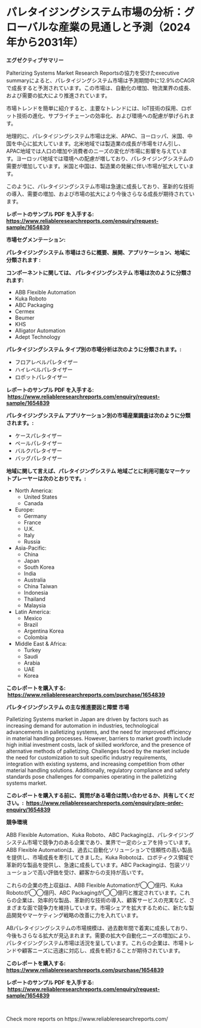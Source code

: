 <p><h1>パレタイジングシステム市場の分析：グローバルな産業の見通しと予測（2024年から2031年）</h1></p><p><strong>エグゼクティブサマリー</strong></p>
<p><p>Palterizing Systems Market Research Reportsの協力を受けたexecutive summaryによると、パレタイジングシステム市場は予測期間中に12.9%のCAGRで成長すると予測されています。この市場は、自動化の増加、物流業界の成長、および需要の拡大により推進されています。</p><p>市場トレンドを簡単に紹介すると、主要なトレンドには、IoT技術の採用、ロボット技術の進化、サプライチェーンの効率化、および環境への配慮が挙げられます。</p><p>地理的に、パレタイジングシステム市場は北米、APAC、ヨーロッパ、米国、中国を中心に拡大しています。北米地域では製造業の成長が市場をけん引し、APAC地域では人口の増加や消費者のニーズの変化が市場に影響を与えています。ヨーロッパ地域では環境への配慮が増しており、パレタイジングシステムの需要が増加しています。米国と中国は、製造業の発展に伴い市場が拡大しています。</p><p>このように、パレタイジングシステム市場は急速に成長しており、革新的な技術の導入、需要の増加、および市場の拡大により今後さらなる成長が期待されています。</p></p>
<p><strong>レポートのサンプル PDF を入手する: <a href="https://www.reliableresearchreports.com/enquiry/request-sample/1654839">https://www.reliableresearchreports.com/enquiry/request-sample/1654839</a></strong></p>
<p><strong>市場セグメンテーション:</strong></p>
<p><strong> パレタイジングシステム 市場はさらに概要、展開、アプリケーション、地域に分類されます :</strong></p>
<p><strong>コンポーネントに関しては、 パレタイジングシステム 市場は次のように分類されます: &nbsp;</strong></p>
<p><ul><li>ABB Flexible Automation</li><li>Kuka Roboto</li><li>ABC Packaging</li><li>Cermex</li><li>Beumer</li><li>KHS</li><li>Alligator Automation</li><li>Adept Technology</li></ul></p>
<p><strong> パレタイジングシステム タイプ別の市場分析は次のように分類されます。:</strong></p>
<p><ul><li>フロアレベルパレタイザー</li><li>ハイレベルパレタイザー</li><li>ロボットパレタイザー</li></ul></p>
<p><strong>レポートのサンプル PDF を入手する: &nbsp;<a href="https://www.reliableresearchreports.com/enquiry/request-sample/1654839">https://www.reliableresearchreports.com/enquiry/request-sample/1654839</a></strong></p>
<p><strong> パレタイジングシステム アプリケーション別の市場産業調査は次のように分類されます。:</strong></p>
<p><ul><li>ケースパレタイザー</li><li>ペールパレタイザー</li><li>バルクパレタイザー</li><li>バッグパレタイザー</li></ul></p>
<p><strong>地域に関して言えば、パレタイジングシステム 地域ごとに利用可能なマーケットプレーヤーは次のとおりです。:</strong></p>
<p><ul>
    <li>
        North America:
        <ul>
            <li>United States</li>
            <li>Canada</li>
        </ul>
    </li>
    <li>
        Europe:
        <ul>
            <li>Germany</li>
            <li>France</li>
            <li>U.K.</li>
            <li>Italy</li>
            <li>Russia</li>
        </ul>
    </li>
    <li>
        Asia-Pacific:
        <ul>
            <li>China</li>
            <li>Japan</li>
            <li>South Korea</li>
            <li>India</li>
            <li>Australia</li>
            <li>China Taiwan</li>
            <li>Indonesia</li>
            <li>Thailand</li>
            <li>Malaysia</li>
        </ul>
    </li>
    <li>
        Latin America:
        <ul>
            <li>Mexico</li>
            <li>Brazil</li>
            <li>Argentina Korea</li>
            <li>Colombia</li>
        </ul>
    </li>
    <li>
        Middle East & Africa:
        <ul>
            <li>Turkey</li>
            <li>Saudi</li>
            <li>Arabia</li>
            <li>UAE</li>
            <li>Korea</li>
        </ul>
    </li>
    </ul></p>
<p><strong>このレポートを購入する: &nbsp;<a href="https://www.reliableresearchreports.com/purchase/1654839">https://www.reliableresearchreports.com/purchase/1654839</a></strong></p>
<p><strong>パレタイジングシステム の主な推進要因と障壁 市場</strong></p>
<p><p>Palletizing Systems market in Japan are driven by factors such as increasing demand for automation in industries, technological advancements in palletizing systems, and the need for improved efficiency in material handling processes. However, barriers to market growth include high initial investment costs, lack of skilled workforce, and the presence of alternative methods of palletizing. Challenges faced by the market include the need for customization to suit specific industry requirements, integration with existing systems, and increasing competition from other material handling solutions. Additionally, regulatory compliance and safety standards pose challenges for companies operating in the palletizing systems market.</p></p>
<p><strong>このレポートを購入する前に、質問がある場合は問い合わせるか、共有してください。:&nbsp; <a href="https://www.reliableresearchreports.com/enquiry/pre-order-enquiry/1654839">https://www.reliableresearchreports.com/enquiry/pre-order-enquiry/1654839</a></strong></p>
<p><strong>競争環境</strong></p>
<p><p>ABB Flexible Automation、Kuka Roboto、ABC Packagingは、パレタイジングシステム市場で競争力のある企業であり、業界で一定のシェアを持っています。ABB Flexible Automationは、過去に自動化ソリューションで信頼性の高い製品を提供し、市場成長を牽引してきました。Kuka Robotoは、ロボティクス領域で革新的な製品を提供し、急速に成長しています。ABC Packagingは、包装ソリューションで高い評価を受け、顧客からの支持が高いです。</p><p>これらの企業の売上収益は、ABB Flexible Automationが◯◯億円、Kuka Robotoが◯◯億円、ABC Packagingが◯◯億円と推定されています。これらの企業は、効率的な製品、革新的な技術の導入、顧客サービスの充実など、さまざまな面で競争力を維持しています。市場シェアを拡大するために、新たな製品開発やマーケティング戦略の改善に力を入れています。</p><p>ABパレタイジングシステムの市場規模は、過去数年間で着実に成長しており、今後もさらなる拡大が見込まれます。需要の拡大や自動化ニーズの増加により、パレタイジングシステム市場は活況を呈しています。これらの企業は、市場トレンドや顧客ニーズに迅速に対応し、成長を続けることが期待されています。</p></p>
<p><strong>このレポートを購入する: &nbsp; <a href="https://www.reliableresearchreports.com/purchase/1654839">https://www.reliableresearchreports.com/purchase/1654839</a></strong></p>
<p><strong>レポートのサンプル PDF を入手する: &nbsp;<a href="https://www.reliableresearchreports.com/enquiry/request-sample/1654839">https://www.reliableresearchreports.com/enquiry/request-sample/1654839</a></strong><strong></strong></p>
<p>&nbsp;</p>
<p>Check more reports on https://www.reliableresearchreports.com/</p>